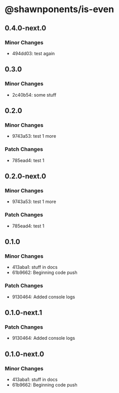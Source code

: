 # @shawnponents/is-even

## 0.4.0-next.0

### Minor Changes

- 494dd03: test again

## 0.3.0

### Minor Changes

- 2c40b54: some stuff

## 0.2.0

### Minor Changes

- 9743a53: test 1 more

### Patch Changes

- 785ead4: test 1

## 0.2.0-next.0

### Minor Changes

- 9743a53: test 1 more

### Patch Changes

- 785ead4: test 1

## 0.1.0

### Minor Changes

- 413aba1: stuff in docs
- 61b9662: Beginning code push

### Patch Changes

- 9130464: Added console logs

## 0.1.0-next.1

### Patch Changes

- 9130464: Added console logs

## 0.1.0-next.0

### Minor Changes

- 413aba1: stuff in docs
- 61b9662: Beginning code push
